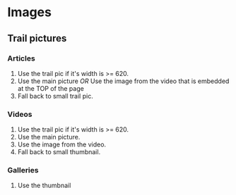 # Images

## Trail pictures

### Articles
1. Use the trail pic if it's width is >= 620.
2. Use the main picture *OR* Use the image from the video that is embedded at the TOP of the page
4. Fall back to small trail pic.

### Videos
1. Use the trail pic if it's width is >= 620.
2. Use the main picture.
3. Use the image from the video.
4. Fall back to small thumbnail.

### Galleries
1. Use the thumbnail